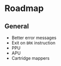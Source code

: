 # Roadmap

## General

* Better error messages
* Exit on `BRK` instruction
* PPU
* APU
* Cartridge mappers
